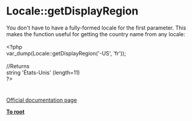 # Locale::getDisplayRegion




<div class="phpcode"><span class="html">
You don&apos;t have to have a fully-formed locale for the first parameter. This makes the function useful for getting the country name from any locale:<br><br><span class="default">&lt;?php<br>var_dump</span><span class="keyword">(</span><span class="default">Locale</span><span class="keyword">::</span><span class="default">getDisplayRegion</span><span class="keyword">(</span><span class="string">&apos;-US&apos;</span><span class="keyword">, </span><span class="string">&apos;fr&apos;</span><span class="keyword">));<br><br></span><span class="comment">//Returns<br></span><span class="default">string </span><span class="string">&apos;&#xC9;tats-Unis&apos; </span><span class="keyword">(</span><span class="default">length</span><span class="keyword">=</span><span class="default">11</span><span class="keyword">)<br></span><span class="default">?&gt;</span>
</span>
</div>
  

#

[Official documentation page](https://www.php.net/manual/en/locale.getdisplayregion.php)

**[To root](/README.md)**